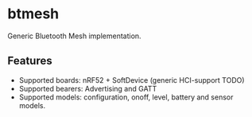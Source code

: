# btmesh

Generic Bluetooth Mesh implementation.

## Features

* Supported boards: nRF52 + SoftDevice (generic HCI-support TODO)
* Supported bearers: Advertising and GATT
* Supported models: configuration, onoff, level, battery and sensor models.
